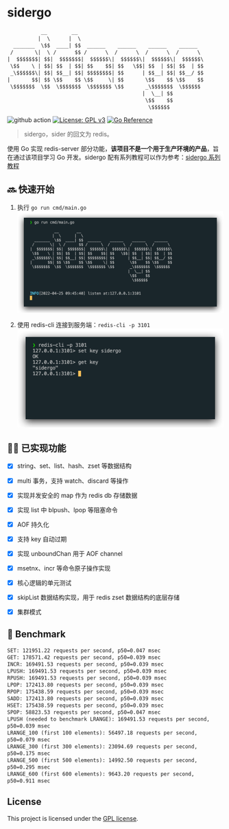 # sidergo

```
           __        __                                         
          |  \      |  \                                        
  _______  \$$  ____| $$  ______    ______    ______    ______  
 /       \|  \ /      $$ /      \  /      \  /      \  /      \ 
|  $$$$$$$| $$|  $$$$$$$|  $$$$$$\|  $$$$$$\|  $$$$$$\|  $$$$$$\
 \$$    \ | $$| $$  | $$| $$    $$| $$   \$$| $$  | $$| $$  | $$
 _\$$$$$$\| $$| $$__| $$| $$$$$$$$| $$      | $$__| $$| $$__/ $$
|       $$| $$ \$$    $$ \$$     \| $$       \$$    $$ \$$    $$
 \$$$$$$$  \$$  \$$$$$$$  \$$$$$$$ \$$       _\$$$$$$$  \$$$$$$ 
                                            |  \__| $$          
                                             \$$    $$          
                                              \$$$$$$      

```

![github action](https://github.com/chenjiayao/sidergo/actions/workflows/master.yml/badge.svg)
[![License: GPL v3](https://img.shields.io/badge/License-GPL%20v3-brightgreen.svg)](https://www.gnu.org/licenses/gpl-3.0)
[![Go Reference](https://pkg.go.dev/badge/github.com/chenjiayao/sidergo.svg)](https://pkg.go.dev/github.com/chenjiayao/sidergo)


> sidergo，sider 的回文为 redis。


使用 Go 实现 redis-server 部分功能，**该项目不是一个用于生产环境的产品**，旨在通过该项目学习 Go 开发。sidergo 配有系列教程可以作为参考：[sidergo 系列教程](https://sidergo.jaychen.fun/)


## 🔜 快速开始

1. 执行 `go run cmd/main.go`
![](https://raw.githubusercontent.com/chenjiayao/sidergo-posts/master/docs/images/20220425094551.png)

1. 使用 redis-cli 连接到服务端：`redis-cli -p 3101`
![](https://raw.githubusercontent.com/chenjiayao/sidergo-posts/master/docs/images/20220425094715.png)

## 🧑‍💻 已实现功能

- [x] string、set、list、hash、zset 等数据结构
- [x] multi 事务，支持 watch、discard 等操作
- [x] 实现并发安全的 map 作为 redis db 存储数据
- [x] 实现 list 中 blpush、lpop 等阻塞命令
- [x] AOF 持久化
- [x] 支持 key 自动过期
- [x] 实现 unboundChan 用于 AOF channel
- [x] msetnx、incr 等命令原子操作实现
- [x] 核心逻辑的单元测试
- [x] skipList 数据结构实现，用于 redis zset 数据结构的底层存储
- [x] 集群模式


## 🤯 Benchmark

```
SET: 121951.22 requests per second, p50=0.047 msec
GET: 178571.42 requests per second, p50=0.039 msec
INCR: 169491.53 requests per second, p50=0.039 msec
LPUSH: 169491.53 requests per second, p50=0.039 msec
RPUSH: 169491.53 requests per second, p50=0.039 msec
LPOP: 172413.80 requests per second, p50=0.039 msec
RPOP: 175438.59 requests per second, p50=0.039 msec
SADD: 172413.80 requests per second, p50=0.039 msec
HSET: 175438.59 requests per second, p50=0.039 msec
SPOP: 58823.53 requests per second, p50=0.047 msec
LPUSH (needed to benchmark LRANGE): 169491.53 requests per second, p50=0.039 msec
LRANGE_100 (first 100 elements): 56497.18 requests per second, p50=0.079 msec
LRANGE_300 (first 300 elements): 23094.69 requests per second, p50=0.175 msec
LRANGE_500 (first 500 elements): 14992.50 requests per second, p50=0.295 msec
LRANGE_600 (first 600 elements): 9643.20 requests per second, p50=0.911 msec
```

## License

This project is licensed under the [GPL license](https://github.com/chenjiayao/sidergo/blob/master/LICENSE).
